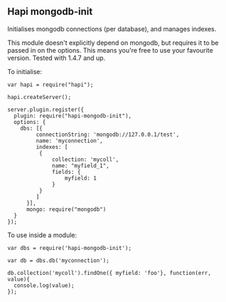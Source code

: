 Hapi mongodb-init
---

Initialises mongodb connections (per database), and manages indexes.

This module doesn't explicitly depend on mongodb, but requires it to be passed in on the options. This means you're free to use your favourite version. Tested with 1.4.7 and up.

To initialise:

```
var hapi = require("hapi");

hapi.createServer();

server.plugin.register({
  plugin: require("hapi-mongodb-init"),
  options: {
    dbs: [{
         connectionString: 'mongodb://127.0.0.1/test',
         name: 'myconnection',
         indexes: [
          {
              collection: 'mycoll',
              name: "myfield_1",
              fields: {
                  myfield: 1
              }
          }
         ]
      }],
      mongo: require("mongodb")
  }
});

```

To use inside a module:

```
var dbs = require('hapi-mongodb-init');

var db = dbs.db('myconnection');

db.collection('mycoll').findOne({ myfield: 'foo'}, function(err, value){
  console.log(value);
});
```


